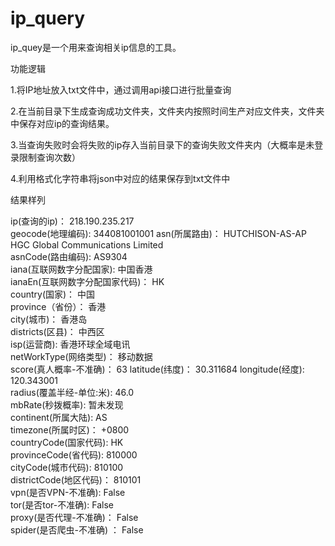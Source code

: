 # ip_query
ip_quey是一个用来查询相关ip信息的工具。

功能逻辑

1.将IP地址放入txt文件中，通过调用api接口进行批量查询

2.在当前目录下生成查询成功文件夹，文件夹内按照时间生产对应文件夹，文件夹中保存对应ip的查询结果。

3.当查询失败时会将失败的ip存入当前目录下的查询失败文件夹内（大概率是未登录限制查询次数）

4.利用格式化字符串将json中对应的结果保存到txt文件中


结果样列

ip(查询的ip)： 218.190.235.217  
geocode(地理编码): 344081001001 
asn(所属路由)： HUTCHISON-AS-AP HGC Global Communications Limited  
asnCode(路由编码): AS9304  
iana(互联网数字分配国家): 中国香港  
ianaEn(互联网数字分配国家代码)： HK  
country(国家)： 中国  
province（省份）： 香港  
city(城市)： 香港岛  
districts(区县)： 中西区  
isp(运营商): 香港环球全域电讯  
netWorkType(网络类型)： 移动数据  
score(真人概率-不准确)： 63
latitude(纬度)： 30.311684
longitude(经度): 120.343001  
radius(覆盖半经-单位:米): 46.0  
mbRate(秒拨概率): 暂未发现  
continent(所属大陆): AS  
timezone(所属时区)： +0800  
countryCode(国家代码): HK  
provinceCode(省代码): 810000  
cityCode(城市代码): 810100  
districtCode(地区代码)： 810101  
vpn(是否VPN-不准确): False  
tor(是否tor-不准确): False  
proxy(是否代理-不准确)： False  
spider(是否爬虫-不准确) ： False  



